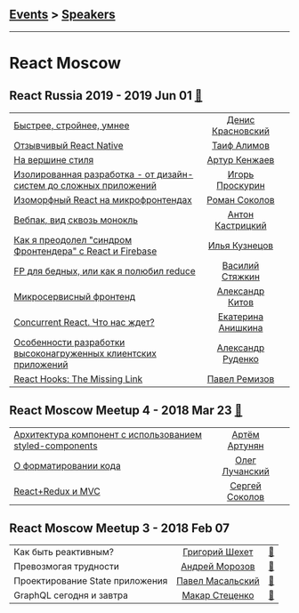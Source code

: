 ## [Events](../README.md) > [Speakers](../speakers.md)
---

# React Moscow

## React Russia 2019 - 2019 Jun 01 [:movie_camera:](https://www.youtube.com/watch?v=SF0ovSvOcgE)
| | | |
| --- | :---: | --- |
| [Быстрее, стройнее, умнее](https://www.youtube.com/watch?v=qiZ93lZ_Zug)  |  [Денис Красновский](../../speakers/Денис%20Красновский.md)  |    |
| [Отзывчивый React Native](https://www.youtube.com/watch?v=UnxnAnwpCuE)  |  [Таиф Алимов](../../speakers/Таиф%20Алимов.md)  |    |
| [На вершине стиля](https://www.youtube.com/watch?v=edcRISVmMxY)  |  [Артур Кенжаев](../../speakers/Артур%20Кенжаев.md)  |    |
| [Изолированная разработка - от дизайн-систем до сложных приложений](https://www.youtube.com/watch?v=m-dNun9XPPY)  |  [Игорь Проскурин](../../speakers/Игорь%20Проскурин.md)  |    |
| [Изоморфный React на микрофронтендах](https://www.youtube.com/watch?v=Kz4KRsb3JfU)  |  [Роман Соколов](../../speakers/Роман%20Соколов.md)  |    |
| [Вебпак, вид сквозь монокль](https://www.youtube.com/watch?v=WI7lB27ZslQ)  |  [Антон Кастрицкий](../../speakers/Антон%20Кастрицкий.md)  |    |
| [Как я преодолел &quot;синдром Фронтендера&quot; с React и Firebase](https://www.youtube.com/watch?v=Sd0_L4OxCsQ)  |  [Илья Кузнецов](../../speakers/Илья%20Кузнецов.md)  |    |
| [FP для бедных, или как я полюбил reduce](https://www.youtube.com/watch?v=dTjQXOjOJWs)  |  [Василий Стяжкин](../../speakers/Василий%20Стяжкин.md)  |    |
| [Микросервисный фронтенд](https://www.youtube.com/watch?v=A5zoWPRcn7Y)  |  [Александр Китов](../../speakers/Александр%20Китов.md)  |    |
| [Concurrent React. Что нас ждет?](https://www.youtube.com/watch?v=S7I-2fy4Qck)  |  [Екатерина Анишкина](../../speakers/Екатерина%20Анишкина.md)  |    |
| [Особенности разработки высоконагруженных клиентских приложений](https://www.youtube.com/watch?v=t_Zp2ZVKpU0)  |  [Александр Руденко](../../speakers/Александр%20Руденко.md)  |    |
| [React Hooks: The Missing Link](https://www.youtube.com/watch?v=cRtAjTFM7M4)  |  [Павел Ремизов](../../speakers/Павел%20Ремизов.md)  |    |
## React Moscow Meetup 4 - 2018 Mar 23 [:movie_camera:](https://www.youtube.com/watch?v=t3fxt6dR_BM)
| | | |
| --- | :---: | --- |
| [Архитектура компонент с использованием styled-components](https://www.youtube.com/watch?v=t3fxt6dR_BM&t=1210s)  |  [Артём Артунян](../../speakers/Артём%20Артунян.md)  |    |
| [О форматировании кода](https://www.youtube.com/watch?v=t3fxt6dR_BM&t=1270s)  |  [Олег Лучанский](../../speakers/Олег%20Лучанский.md)  |    |
| [React+Redux и MVC](https://www.youtube.com/watch?v=t3fxt6dR_BM&t=1310s)  |  [Сергей Соколов](../../speakers/Сергей%20Соколов.md)  |    |
## React Moscow Meetup 3 - 2018 Feb 07 
| | | |
| --- | :---: | --- |
| Как быть реактивным?  |  [Григорий Шехет](../../speakers/Григорий%20Шехет.md)  | [:notebook:](https://yadi.sk/i/eHEqj5oL3SDRqZ)   |
| Превозмогая трудности  |  [Андрей Морозов](../../speakers/Андрей%20Морозов.md)  | [:notebook:](https://yadi.sk/i/KfkYsLUm3SDPyc)   |
| Проектирование State приложения  |  [Павел Масальский](../../speakers/Павел%20Масальский.md)  | [:notebook:](https://yadi.sk/i/J9VKJEUe3SDRBV)   |
| GraphQL сегодня и завтра  |  [Макар Стеценко](../../speakers/Макар%20Стеценко.md)  | [:notebook:](https://yadi.sk/i/pntYfW6F3SDRsR)   |
